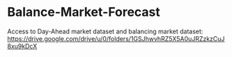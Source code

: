 # Balance-Market-Forecast

Access to Day-Ahead market dataset and balancing market dataset:
https://drive.google.com/drive/u/0/folders/1GSJhwvhRZ5X5A0uJRZzkzCuJ8xu9kDcX
